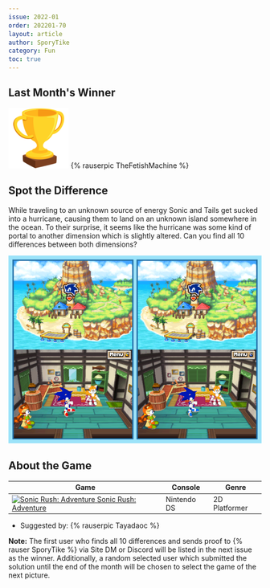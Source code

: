 ```yaml
---
issue: 2022-01
order: 202201-70
layout: article
author: SporyTike
category: Fun
toc: true
---
```


## Last Month's Winner

<div class="bingo-winner">
  <img class="bingo-trophy" src="../../img/trophy.png" alt="trophy" />
  {% rauserpic TheFetishMachine %}
</div>

## Spot the Difference

While traveling to an unknown source of energy Sonic and Tails get sucked into a hurricane, causing them to land on an unknown island somewhere in the ocean. To their surprise, it seems like the hurricane was some kind of portal to another dimension which is slightly altered. Can you find all 10 differences between both dimensions?

![spot the difference](img/Fun/SpotTheDifference.png)

## About the Game

| Game                                                                                                                                                                                                                                                     | Console     | Genre         |
| -------------------------------------------------------------------------------------------------------------------------------------------------------------------------------------------------------------------------------------------------------- | ----------- | ------------- |
| <a class="gameicon-link" href="https://retroachievements.org/game/14807" target="_blank" rel="noopener"> <img class="gameicon" src="https://retroachievements.org/Images/038175.png" alt="Sonic Rush: Adventure"> <span>Sonic Rush: Adventure</span></a> | Nintendo DS | 2D Platformer |


* Suggested by: {% rauserpic Tayadaoc %}

**Note:** The first user who finds all 10 differences and sends proof to {% rauser SporyTike %} via Site DM or Discord will be listed in the next issue as the winner. Additionally, a random selected user which submitted the solution until the end of the month will be chosen to select the game of the next picture.
